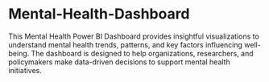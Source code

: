# Mental-Health-Dashboard
This Mental Health Power BI Dashboard provides insightful visualizations to understand mental health trends, patterns, and key factors influencing well-being. The dashboard is designed to help organizations, researchers, and policymakers make data-driven decisions to support mental health initiatives.
